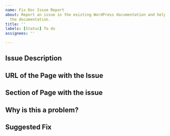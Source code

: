 ```yaml
---
name: Fix Doc Issue Report
about: Report an issue in the existing WordPress documentation and help us improve
  the documentation.
title: ''
labels: [Status] To do
assignees: ''

---
```


<!--
Please fill out the following sections with as many details as you can.
We can't work on fixing an issue unless we have all the details. 
So please be sure your submission is complete; if it's not, it will be marked as incomplete, and closed without being fixed.

-->

## Issue Description
<!-- Please write a brief description of the issue. -->

## URL of the Page with the Issue
<!--
Please provide a link to the documentation where the issue is.-->

## Section of Page with the issue
<!-- Please describe which section of the page is showing the issue. -->

## Why is this a problem?
<!-- Please describe why this is a problem. -->

## Suggested Fix
<!--
If possible, please suggest how we can correct this issue. 
-->

